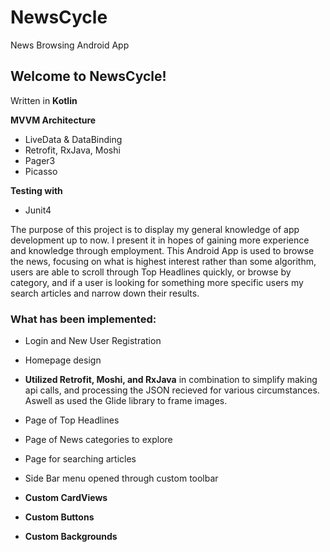 # NewsCycle
News Browsing Android App

## Welcome to NewsCycle! 
Written in **Kotlin**

**MVVM Architecture**
- LiveData & DataBinding
- Retrofit, RxJava, Moshi
- Pager3
- Picasso

**Testing with**
- Junit4

The purpose of this project is to display my general knowledge of app development up to now. I present it in hopes of gaining more experience and knowledge through employment.
This Android App is used to browse the news, focusing on what is highest interest rather than some algorithm, users are able to scroll through Top Headlines quickly, or browse by category, and if a user is looking for something more specific users my search articles and narrow down their results.

### What has been implemented:

- Login and New User Registration

- Homepage design

- **Utilized Retrofit, Moshi, and RxJava** in combination to simplify making api calls, and processing the JSON recieved for various circumstances. Aswell as used the Glide library to frame images.

- Page of Top Headlines

- Page of News categories to explore

- Page for searching articles

- Side Bar menu opened through custom toolbar

- **Custom CardViews**

- **Custom Buttons**

- **Custom Backgrounds**
